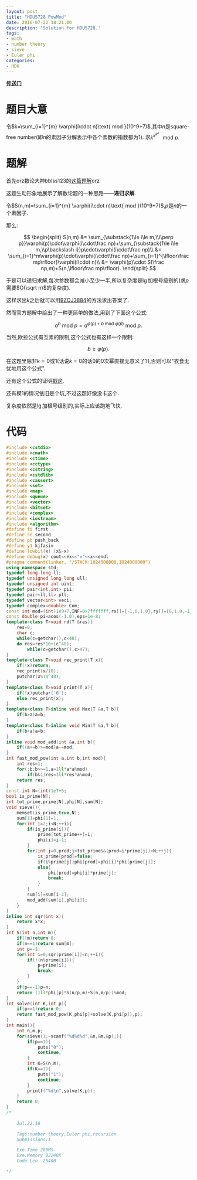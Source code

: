 ```yaml
---
layout: post
title: "HDU5728 PowMod"
date: 2016-07-22 18:21:00
description: 'Solution for HDU5728.'
tags:
- math
- number theory
- sieve
- Euler phi
categories:
- HDU
---
```


[**传送门**](http://acm.hdu.edu.cn/showproblem.php?pid=5728)

# 题目大意

令$k=\sum_{i=1}^{m} \varphi(i\cdot n)\text{ mod }(10^9+7)$,其中$n$是square-free number(即$n$的素因子分解表示中各个素数的指数都为$1$).
求$k^{k^{k^{k^{\dots}}}}\text{ mod }p.$

# 题解

首先orz数论大神bblss123的[这篇题解](http://blog.csdn.net/bblss123/article/details/51972194)orz

这题生动形象地展示了解数论题的一种思路——**递归求解**.

令$S(n,m)=\sum_{i=1}^{m} \varphi(i\cdot n)\text{ mod }(10^9+7)$,$p$是$n$的一个素因子.

那么:

$$
\begin{split}
S(n,m)
&=
\sum_{\substack{1\le i\le m,\\i\perp p}}\varphi(p)\cdot\varphi(i\cdot\frac np)+\sum_{\substack{1\le i\le m,\\p\backslash i}}p\cdot\varphi(i\cdot\frac np)\\
&=
\sum_{i=1}^m\varphi(p)\cdot\varphi(i\cdot\frac np)+\sum_{i=1}^{\lfloor\frac mp\rfloor}\varphi(i\cdot n)\\
&=
\varphi(p)\cdot S(\frac np,m)+S(n,\lfloor\frac mp\rfloor).
\end{split}
$$

于是可以递归求解,每次参数都会减小至少一半,所以复杂度是$\lg$加根号级别的(求$p$需要$O(\sqrt n)$的复杂度).

这样求出$k$之后就可以用[BZOJ3884](http://www.lydsy.com/JudgeOnline/problem.php?id=3884)的方法求出答案了.

然而官方题解中给出了一种更简单的做法,用到了下面这个公式:

$$
a^b\text{ mod }p=a^{\varphi(p)+b\text{ mod }\varphi(p)}\text{ mod }p.
$$

当然,欧拉公式有互素的限制,这个公式也有这样一个限制:

$$
b\ge\varphi(p).
$$

在这题里除非$k=0$或$1$(话说$k=0$的话$0$的$0$次幂直接无意义了?),否则可以"衣食无忧地用这个公式".

还有这个公式的证明[戳这](http://www.narutoacm.com/archives/a-pow-b-mod-m/).

还有模$1$的情况依旧是个坑,不过这题好像没卡这个.

复杂度依然是$\lg$加根号级别的,实际上应该跑地飞快.

# 代码

```c++
#include <cstdio>
#include <cmath>
#include <ctime>
#include <cctype>
#include <cstring>
#include <cstdlib>
#include <cassert>
#include <set>
#include <map>
#include <queue>
#include <vector>
#include <bitset>
#include <complex>
#include <iostream>
#include <algorithm>
#define fi first
#define se second
#define pb push_back
#define y1 kjfasiv
#define lowbit(x) (x&-x)
#define debug(x) cout<<#x<<"="<<x<<endl
#pragma comment(linker, "/STACK:1024000000,1024000000")
using namespace std;
typedef long long ll;
typedef unsigned long long ull;
typedef unsigned int uint;
typedef pair<int,int> pii;
typedef pair<ll,ll> pll;
typedef vector<int> veci;
typedef complex<double> Com;
const int mod=(int)1e9+7,INF=0x7fffffff,rx[]={-1,0,1,0},ry[]={0,1,0,-1};
const double pi=acos(-1.0),eps=1e-8;
template<class T>void rd(T &res){
    res=0;
    char c;
    while(c=getchar(),c<48);
    do res=res*10+(c^48);
        while(c=getchar(),c>47);
}
template<class T>void rec_print(T x){
    if(!x)return;
    rec_print(x/10);
    putchar(x%10^48);
}
template<class T>void print(T x){
    if(!x)putchar('0');
    else rec_print(x);
}
template<class T>inline void Max(T &a,T b){
    if(b>a)a=b;
}
template<class T>inline void Min(T &a,T b){
    if(b<a)a=b;
}
inline void mod_add(int &a,int b){
    if((a+=b)>=mod)a-=mod;
}
int fast_mod_pow(int a,int b,int mod){
    int res=1;
    for(;b;b>>=1,a=1ll*a*a%mod)
        if(b&1)res=1ll*res*a%mod;
    return res;
}
const int N=(int)1e7+5;
bool is_prime[N];
int tot_prime,prime[N],phi[N],sum[N];
void sieve(){
    memset(is_prime,true,N);
    sum[1]=phi[1]=1;
    for(int i=2;i<N;++i){
        if(is_prime[i]){
            prime[tot_prime++]=i;
            phi[i]=i-1;
        }
        for(int j=0,prod;j<tot_prime&&(prod=i*prime[j])<N;++j){
            is_prime[prod]=false;
            if(i%prime[j])phi[prod]=phi[i]*phi[prime[j]];
            else{
                phi[prod]=phi[i]*prime[j];
                break;
            }
        }
        sum[i]=sum[i-1];
        mod_add(sum[i],phi[i]);
    }
}
inline int sqr(int x){
    return x*x;
}
int S(int n,int m){
    if(!m)return 0;
    if(n==1)return sum[m];
    int p=-1;
    for(int i=0;sqr(prime[i])<n;++i){
        if(!(n%prime[i])){
            p=prime[i];
            break;
        }
    }
    if(p==-1)p=n;
    return (1ll*phi[p]*S(n/p,m)+S(n,m/p))%mod;
}
int solve(int K,int p){
    if(p==1)return 0;
    return fast_mod_pow(K,phi[p]+solve(K,phi[p]),p);
}
int main(){
    int n,m,p;
    for(sieve();~scanf("%d%d%d",&n,&m,&p);){
        if(p==1){
            puts("0");
            continue;
        }
        int K=S(n,m);
        if(K==1){
            puts("1");
            continue;
        }
        printf("%d\n",solve(K,p));
    }
    return 0;
}
/*
    
    Jul.22.16

    Tags:number theory,Euler phi,recursion
    Submissions:1

    Exe.Time 280MS
    Exe.Memory 92248K
    Code Len. 2540B

*/

```
